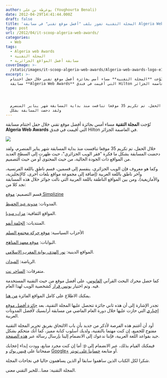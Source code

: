 ```yaml
---
author: يوغرطة بن علي (Youghourta Benali)
date: 2012-04-29T14:41:44.000Z
draft: false
title: 'المجلة التقنية تفوز بلقب "أفضل موقع تقني" في مسابقة Algeria Web Awards  '
type: post
url: /2012/04/it-scoop-algeria-web-awards/
categories:
  - Web
tags:
  - Algeria web Awards
  - المجلة التقنية
  - مسابقة أفضل المواقع الجزائرية
coverImage: >-
  /static/images/it-scoop-algeria-web-awards/Algeria-web-awards-logo-e1335710369546.jpg
excerpt: >-
  تُوّجت **المجلة التقنية** مساء أمس بجائزة أفضل موقع تقني خلال حفل اختتام
  مسابقة **Algeria Web Awards** التي أقيمت في فندق Hilton في العاصمة الجزائر.




  خلال الحفل، تم تكريم 35 موقعا تنافست منذ بداية المسابقة شهر يناير المنصرم،
  ولقد دحضت المسابقة بشكل
---
```

تُوّجت **المجلة التقنية** مساء أمس بجائزة أفضل موقع تقني خلال حفل اختتام مسابقة **Algeria Web Awards** التي أقيمت في فندق Hilton في العاصمة الجزائر.

![](/static/images/it-scoop-algeria-web-awards/Algeria-web-awards-logo-e1335710369546.jpg)

خلال الحفل، تم تكريم 35 موقعا تنافست منذ بداية المسابقة شهر يناير المنصرم، ولقد دحضت المسابقة بشكل ما فكرة "فقر الويب الجزائري"، حيث ظهرت إلى السطح العديد من المواقع ذات الجودة الحالية، من حيث المحتوى أو من حيث التصميم.

وكما هو معروف فإن الويب الجزائري، ينقسم إلى قسمين، قسم ناطق باللغة الفرنسية، وآخر ناطق باللغة العربية (إضافة إلى مجموعة مواقع بلغات أخرى، كالإنجليزية، والأمازيغية)، ومن بين المواقع الناطقة باللغة العربية التي نالت جوائز خلال هذه المسابقة نجد كلا من:

قسم التصميم: [موقع Simplizine](http://simplizine.com/)

المدونات: [مدونة عبد الحفيظ](http://www.abdelhafid.com/).

المواقع الثقافية: [مزاب ميديا](http://mzabmedia.com/Portal/).

المنتديات: [الجلفة أنفو](http://www.djelfa.info/ar/).

الأحزاب السياسية: [موقع حركة مجتمع السلم](http://hmsalgeria.net/portal/)

البوابات: [موقع معهد المناهج](http://www.veecos.net/).

المواقع الدينية: [نور الهدى، بوابة المغرب الإسلامي](http://www.nouralhuda.com/).

الرياضة: [الميدان](http://elmedan.com/).

متفرقات: [الساحر نت](http://www.sa7er.net/).

كما حصل محرك البحث القرآني [الفانوس](http://www.alfanous.org/)، على أفضل موقع من حيث التقنية المستخدمة فيه. وتم اختيار [يونس قرار](http://dz.linkedin.com/pub/younes-grar/12/359/a72) كشخصية الويب لهذا العام.

يمكنك الاطلاع على كامل المواقع الفائزة [من هنا](http://www.algeriawebawards.org/index.php/gagnants).

تجدر الإشارة إلى أن هذه ثاني جائزة تتحصل عليها المجلة التقنية، بعد [جائزة أفضل موقع إخباري](https://www.it-scoop.com/2011/04/arabisk-award/) التي حازت عليها خلال دورة العام الماضي من مسابقة أرابسيك لأفضل المدونات العربية.

أود أن أغتنم هذه الفرصة لأذكر من جديد بأن باب الالتحاق بفريق تحرير المجلة التقنية مفتوح للجميع، إن كنت مهتما بالتقنية، ولديك أسلوب كتابة مميز، كما أنك متحكم بشكل جيد بقواعد اللغة العربية، فإننا ندعوك إلى الانضمام إلينا بإرسال رسالة عبر [هذه الصفحة](https://www.it-scoop.com/join-us/).

أما إن كنت مجرد متابع، وودت إبداء إعجابك :p فيمكنك القيام بذلك، عبر الانضمام إلى صفحاتنا على [فيس بوك](https://www.facebook.com/ITscoopMagazine) و [Google+](https://plus.google.com/111062057767038678683) أو متابعة [حسابنا على تويتر](https://twitter.com/#!/it_scoop_com).

شكرا لكل الكتاب الذين ساهموا سابقا أو الذين يساهمون حاليا في نجاحات المجلة.

المجلة التقنية: معنا...للخبر التقني معنى.

